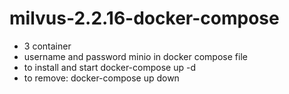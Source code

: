 # milvus-2.2.16-docker-compose

* 3 container 
* username and password minio in docker compose file
* to install and start docker-compose up -d 
* to remove: docker-compose up down